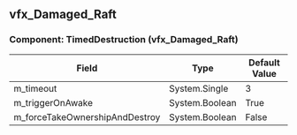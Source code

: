 ## vfx_Damaged_Raft

### Component: TimedDestruction (vfx_Damaged_Raft)

|Field|Type|Default Value|
|-----|----|-------------|
|m_timeout|System.Single|3|
|m_triggerOnAwake|System.Boolean|True|
|m_forceTakeOwnershipAndDestroy|System.Boolean|False|

